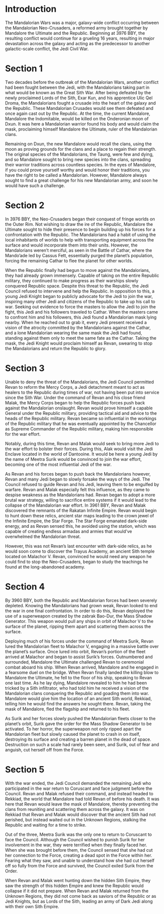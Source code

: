# Introduction

The Mandalorian Wars was a major, galaxy-wide conflict occurring between the Mandalorian Neo-Crusaders, a reformed army brought together by Mandalore the Ultimate and the Republic.
Beginning at 3976 BBY, the resulting conflict would continue for a grueling 16 years, resulting in major devastation across the galaxy and acting as the predecessor to another galactic-scale conflict, the Jedi Civil War.

# Section 1

Two decades before the outbreak of the Mandalorian Wars, another conflict had been fought between the Jedi, with the Mandalorians taking part in what would be known as the Great Sith War.
After being defeated by the newly proclaimed Lords of the Sith, Exar Kun, and his apprentice Ulic Qel Droma, the Mandalorians fought a crusade into the heart of the galaxy and the Republic.
These Mandalorian Crusades would see them defeated and once again cast out by the Republic.
At the time, the current Mandalore, Mandalore the Indomitable, would be killed on the Onderonian moon of Dxun.
It was here a Mandalorian warrior found his body and would claim the mask, proclaiming himself Mandalore the Ultimate, ruler of the Mandalorian clans.

Remaining on Dxun, the new Mandalore would recall the clans, using the moon as proving grounds for the clans and a place to regain their strength.
The original species of the Mandalorians, the Taung, were few and dying, and so Mandalore sought to bring new species into the clans, spreading their warrior traditions across countless species.
In the eyes of Mandalore, if you could prove yourself worthy and would honor their traditions, you have the right to be called a Mandalorian.
However, Mandalore always sought to find a great challenge for his new Mandalorian army, and soon he would have such a challenge.

# Section 2

In 3976 BBY, the Neo-Crusaders began their conquest of fringe worlds on the Outer Rim.
Not wishing to draw the ire of the Republic, Mandalore the Ultimate sought to hide their presence to begin building up his forces for a confrontation with the Republic.
The Mandalorians had a habit of using the local inhabitants of worlds to help with transporting equipment across the surface and would incorporate them into their units.
However, the Mandalorians weren’t merciful, as seen in the Battle of Cathar, where the Mando’ade led by Cassus Fett, essentially purged the planet’s population, forcing the remaining Cathar to flee the planet for other worlds.

When the Republic finally had begun to move against the Mandalorians, they had already grown immensely.
Capable of taking on the entire Republic military, they continued to make progress as their warships slowly conquered Republic space.
Despite this threat to the Republic, the Jedi Council refused to intervene and help the Republic.
In opposition to this, a young Jedi Knight began to publicly advocate for the Jedi to join the war, inspiring many other Jedi and citizens of the Republic to take up his call to war.
Seeking out evidence to force the masters to allow the Jedi to join the fight, this Jedi and his followers traveled to Cathar.
When the masters came to confront him and his followers, this Jedi found a Mandalorian mask lying nearby.
When he reached out to grab it, every Jedi present received a vision of the atrocity committed by the Mandalorians against the Cathar, and a lone Mandalorian wearing the same mask the Jedi had found, standing against them only to meet the same fate as the Cathar.
Taking the mask, the Jedi Knight would proclaim himself as Revan, swearing to stop the Mandalorians and return the Republic to glory.

# Section 3

Unable to deny the threat of the Mandalorians, the Jedi Council permitted Revan to reform the Mercy Corps, a Jedi detachment meant to act as healers to the Republic during times of war, not having been put into service since the Sith War.
Under the command of Revan and his close friend Malak, the Mercy Corps began to help the Republic forces push back against the Mandalorian onslaught.
Revan would prove himself a capable General under the Republic military, providing tactical aid and advice to the heads of the Republic military.
Revan became so influential in the workings of the Republic military that he was eventually appointed by the Chancellor as Supreme Commander of the Republic military, making him responsible for the war effort.

Notably, during this time, Revan and Malak would seek to bring more Jedi to the war effort to bolster their forces.
During this, Alak would visit the Jedi Enclave located in the world of Dantooine.
It would be here a young Jedi by the name of Meetra Surik would be convinced to join the war effort, becoming one of the most influential Jedi of the war.

As Revan and his forces began to push back the Mandalorians however, Revan and many Jedi began to slowly forsake the ways of the Jedi.
The Council refused to guide Revan and his Jedi, leaving them to be engulfed by warfare.
Revan and Malak especially felt this influence, as they came to despise weakness as the Mandalorians had.
Revan began to adopt a more brutal war strategy, willing to sacrifice entire systems if it would lead to the collapse of the Mandalorian war effort.
In 3961 BBY, Revan and Malak discovered the remnants of the Rakatan Infinite Empire.
Revan would begin to hunt down these relics, ancient star maps leading to the crown jewel of the Infinite Empire, the Star Forge.
The Star Forge emanated dark-side energy, and as Revan sensed this, he avoided using the station, which was capable of creating endless armadas and armies that would’ve overwhelmed the Mandalorian threat.

However, this was not Revan’s last encounter with dark-side relics, as he would soon come to discover the Trayus Academy, an ancient Sith temple located on Malachor V.
Revan, convinced he would need any weapon he could find to stop the Neo-Crusaders, began to study the teachings he found at the long-abandoned academy.

# Section 4

By 3960 BBY, both the Republic and Mandalorian forces had been severely depleted.
Knowing the Mandalorians had grown weak, Revan looked to end the war in one final confrontation.
In order to do this, Revan deployed the use of a superweapon created by the zabrak Bao-Dur, the Mass Shadow Generator.
This weapon would pull any ships in orbit of Malachor V to the surface of the planet, ripping them apart and scattering them across the surface.

Deploying much of his forces under the command of Meetra Surik, Revan lured the Mandalorian fleet to Malachor V, engaging in a massive battle over the planet’s surface.
Once lured into orbit, Revan’s portion of the fleet arrived at Malachor and began to assist Surik’s forces.
Outnumbered and surrounded, Mandalore the Ultimate challenged Revan to ceremonial combat aboard his ship.
When Revan arrived, Mandalore and he engaged in a fearsome duel on the bridge.
When Revan finally landed the killing blow to Mandalore the Ultimate, he fell to the floor of his ship, speaking to Revan one last time.
As he lay dying, Mandalore revealed to him he had been tricked by a Sith infiltrator, who had told him he received a vision of the Mandalorian clans conquering the Republic and goading them into war.
Mandalore would give him the location of an ancient Sith world, Rekkiad, telling him he would find the answers he sought there.
Revan, taking the mask of Mandalore, fled the flagship and returned to his fleet.

As Surik and her forces slowly pushed the Mandalorian fleets closer to the planet’s orbit, Surik gave the order for the Mass Shadow Generator to be activated.
To her horror, the superweapon not only ripped apart the Mandalorian fleet but slowly caused the planet to crash in on itself, destroying its surface and creating a barren planet in the dead of space.
Destruction on such a scale had rarely been seen, and Surik, out of fear and anguish, cut herself off from the Force.

# Section 5

With the war ended, the Jedi Council demanded the remaining Jedi who participated in the war return to Coruscant and face judgment before the Council.
Revan and Malak refused their command, and instead headed to Rekkiad, the world that Mandalore had told Revan of before his death.
It was here that Revan would leave the mask of Mandalore, thereby preventing the clans from reuniting and scattering them across the galaxy.
It was on Rekkiad that Revan and Malak would discover that the ancient Sith had not perished, but instead waited out in the Unknown Regions, stalking the Republic and waiting for a time to strike.

Out of the three, Meetra Surik was the only one to return to Coruscant to face the Council.
Although the Council wished to punish Surik for her involvement in the war, they were terrified when they finally faced her.
When she was brought before them, the Council sensed that she had cut her connection to the Force, creating a dead spot in the Force within her.
Fearing what they saw, and unable to understand how she had cut herself off so fully from the Force and survived, the Council exiled Surik from the Order.

When Revan and Malak went hunting down the hidden Sith Empire, they saw the strength of this hidden Empire and knew the Republic would collapse if it did not prepare.
When Revan and Malak returned from the Unknown Regions, they did not come back as saviors of the Republic or as Jedi Knights, but as Lords of the Sith, leading an army of Dark Jedi along with their own Sith Empire.
